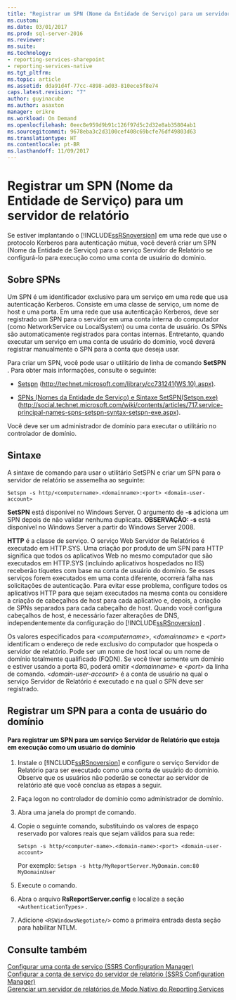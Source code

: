 ```yaml
---
title: "Registrar um SPN (Nome da Entidade de Serviço) para um servidor de relatório | Microsoft Docs"
ms.custom: 
ms.date: 03/01/2017
ms.prod: sql-server-2016
ms.reviewer: 
ms.suite: 
ms.technology:
- reporting-services-sharepoint
- reporting-services-native
ms.tgt_pltfrm: 
ms.topic: article
ms.assetid: dda91d4f-77cc-4898-ad03-810ece5f8e74
caps.latest.revision: "7"
author: guyinacube
ms.author: asaxton
manager: erikre
ms.workload: On Demand
ms.openlocfilehash: 0eec8e959d9b91c126f97d5c2d32e8ab35804ab1
ms.sourcegitcommit: 9678eba3c2d3100cef408c69bcfe76df49803d63
ms.translationtype: HT
ms.contentlocale: pt-BR
ms.lasthandoff: 11/09/2017
---
```

# <a name="register-a-service-principal-name-spn-for-a-report-server"></a>Registrar um SPN (Nome da Entidade de Serviço) para um servidor de relatório
  Se estiver implantando o [!INCLUDE[ssRSnoversion](../../includes/ssrsnoversion-md.md)] em uma rede que use o protocolo Kerberos para autenticação mútua, você deverá criar um SPN (Nome da Entidade de Serviço) para o serviço Servidor de Relatório se configurá-lo para execução como uma conta de usuário do domínio.  
  
## <a name="about-spns"></a>Sobre SPNs  
 Um SPN é um identificador exclusivo para um serviço em uma rede que usa autenticação Kerberos. Consiste em uma classe de serviço, um nome de host e uma porta. Em uma rede que usa autenticação Kerberos, deve ser registrado um SPN para o servidor em uma conta interna do computador (como NetworkService ou LocalSystem) ou uma conta de usuário. Os SPNs são automaticamente registrados para contas internas. Entretanto, quando executar um serviço em uma conta de usuário do domínio, você deverá registrar manualmente o SPN para a conta que deseja usar.  
  
 Para criar um SPN, você pode usar o utilitário de linha de comando **SetSPN** . Para obter mais informações, consulte o seguinte:  
  
-   [Setspn](http://technet.microsoft.com/library/cc731241\(WS.10\).aspx) (http://technet.microsoft.com/library/cc731241(WS.10).aspx).  
  
-   [SPNs (Nomes da Entidade de Serviço) e Sintaxe SetSPN(Setspn.exe)](http://social.technet.microsoft.com/wiki/contents/articles/717.service-principal-names-spns-setspn-syntax-setspn-exe.aspx) (http://social.technet.microsoft.com/wiki/contents/articles/717.service-principal-names-spns-setspn-syntax-setspn-exe.aspx).  
  
 Você deve ser um administrador de domínio para executar o utilitário no controlador de domínio.  
  
## <a name="syntax"></a>Sintaxe  
 A sintaxe de comando para usar o utilitário SetSPN e criar um SPN para o servidor de relatório se assemelha ao seguinte:  
  
```  
Setspn -s http/<computername>.<domainname>:<port> <domain-user-account>  
```  
  
 **SetSPN** está disponível no Windows Server. O argumento de **-s** adiciona um SPN depois de não validar nenhuma duplicata. **OBSERVAÇÃO: -s** está disponível no Windows Server a partir do Windows Server 2008.  
  
 **HTTP** é a classe de serviço. O serviço Web Servidor de Relatórios é executado em HTTP.SYS. Uma criação por produto de um SPN para HTTP significa que todos os aplicativos Web no mesmo computador que são executados em HTTP.SYS (incluindo aplicativos hospedados no IIS) receberão tíquetes com base na conta de usuário do domínio. Se esses serviços forem executados em uma conta diferente, ocorrerá falha nas solicitações de autenticação. Para evitar esse problema, configure todos os aplicativos HTTP para que sejam executados na mesma conta ou considere a criação de cabeçalhos de host para cada aplicativo e, depois, a criação de SPNs separados para cada cabeçalho de host. Quando você configura cabeçalhos de host, é necessário fazer alterações de DNS, independentemente da configuração do [!INCLUDE[ssRSnoversion](../../includes/ssrsnoversion-md.md)] .  
  
 Os valores especificados para \<*computername*>, \<*domainname*> e \<*port*> identificam o endereço de rede exclusivo do computador que hospeda o servidor de relatório. Pode ser um nome de host local ou um nome de domínio totalmente qualificado (FQDN). Se você tiver somente um domínio e estiver usando a porta 80, poderá omitir \<*domainname*> e \<*port*> da linha de comando. \<*domain-user-account*> é a conta de usuário na qual o serviço Servidor de Relatório é executado e na qual o SPN deve ser registrado.  
  
## <a name="register-an-spn-for-domain-user-account"></a>Registrar um SPN para a conta de usuário do domínio  
  
#### <a name="to-register-an-spn-for-a-report-server-service-running-as-a-domain-user"></a>Para registrar um SPN para um serviço Servidor de Relatório que esteja em execução como um usuário do domínio  
  
1.  Instale o [!INCLUDE[ssRSnoversion](../../includes/ssrsnoversion-md.md)] e configure o serviço Servidor de Relatório para ser executado como uma conta de usuário do domínio. Observe que os usuários não poderão se conectar ao servidor de relatório até que você conclua as etapas a seguir.  
  
2.  Faça logon no controlador de domínio como administrador de domínio.  
  
3.  Abra uma janela do prompt de comando.  
  
4.  Copie o seguinte comando, substituindo os valores de espaço reservado por valores reais que sejam válidos para sua rede:  
  
    ```  
    Setspn -s http/<computer-name>.<domain-name>:<port> <domain-user-account>  
    ```  
  
     Por exemplo: `Setspn -s http/MyReportServer.MyDomain.com:80 MyDomainUser`  
  
5.  Execute o comando.  
  
6.  Abra o arquivo **RsReportServer.config** e localize a seção `<AuthenticationTypes>` .  
  
7.  Adicione `<RSWindowsNegotiate/>` como a primeira entrada desta seção para habilitar NTLM.  
  
## <a name="see-also"></a>Consulte também  
 [Configurar uma conta de serviço &#40;SSRS Configuration Manager&#41;](http://msdn.microsoft.com/library/25000ad5-3f80-4210-8331-d4754dc217e0)   
 [Configurar a conta de serviço do servidor de relatório &#40;SSRS Configuration Manager&#41;](../../reporting-services/install-windows/configure-the-report-server-service-account-ssrs-configuration-manager.md)   
 [Gerenciar um servidor de relatórios de Modo Nativo do Reporting Services](../../reporting-services/report-server/manage-a-reporting-services-native-mode-report-server.md)  
  
  

